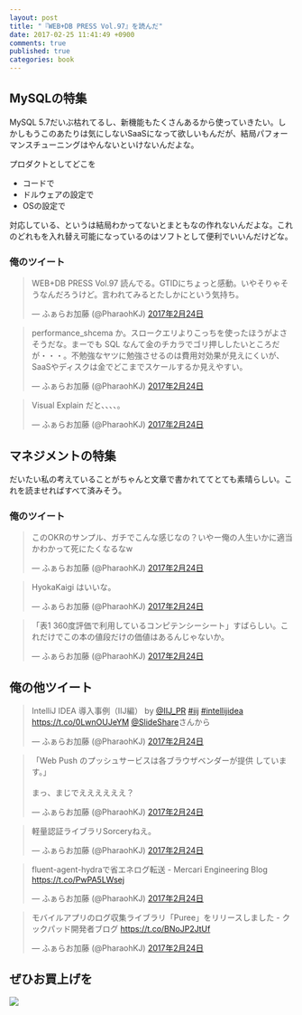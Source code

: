 ```yaml
---
layout: post
title: "『WEB+DB PRESS Vol.97』を読んだ"
date: 2017-02-25 11:41:49 +0900
comments: true
published: true
categories: book
---
```


## MySQLの特集

MySQL 5.7だいぶ枯れてるし、新機能もたくさんあるから使っていきたい。しかしもうこのあたりは気にしないSaaSになって欲しいもんだが、結局パフォーマンスチューニングはやんないといけないんだよな。

プロダクトとしてどこを

- コードで
- ドルウェアの設定で
- OSの設定で

対応している、というは結局わかってないとまともなの作れないんだよな。これのどれもを入れ替え可能になっているのはソフトとして便利でいいんだけどな。

### 俺のツイート

<blockquote class="twitter-tweet" data-lang="ja"><p lang="ja" dir="ltr">WEB+DB PRESS Vol.97 読んでる。GTIDにちょっと感動。いやそりゃそうなんだろうけど。言われてみるとたしかにという気持ち。</p>&mdash; ふぁらお加藤 (@PharaohKJ) <a href="https://twitter.com/PharaohKJ/status/835123853814718465">2017年2月24日</a></blockquote> <script async src="//platform.twitter.com/widgets.js" charset="utf-8"></script>

<blockquote class="twitter-tweet" data-lang="ja"><p lang="ja" dir="ltr">performance_shcema か。スロークエリよりこっちを使ったほうがよさそうだな。まーでも SQL なんて金のチカラでゴリ押ししたいところだが・・・。不勉強なヤツに勉強させるのは費用対効果が見えにくいが、SaaSやディスクは金でどこまでスケールするか見えやすい。</p>&mdash; ふぁらお加藤 (@PharaohKJ) <a href="https://twitter.com/PharaohKJ/status/835126754662494210">2017年2月24日</a></blockquote> <script async src="//platform.twitter.com/widgets.js" charset="utf-8"></script>

<blockquote class="twitter-tweet" data-lang="ja"><p lang="ja" dir="ltr">Visual Explain だと、、、、。</p>&mdash; ふぁらお加藤 (@PharaohKJ) <a href="https://twitter.com/PharaohKJ/status/835127065405841409">2017年2月24日</a></blockquote> <script async src="//platform.twitter.com/widgets.js" charset="utf-8"></script>


## マネジメントの特集

だいたい私の考えていることがちゃんと文章で書かれててとても素晴らしい。これを読ませればすべて済みそう。

### 俺のツイート

<blockquote class="twitter-tweet" data-lang="ja"><p lang="ja" dir="ltr">このOKRのサンプル、ガチでこんな感じなの？いやー俺の人生いかに適当かわかって死にたくなるなw</p>&mdash; ふぁらお加藤 (@PharaohKJ) <a href="https://twitter.com/PharaohKJ/status/835130864652562432">2017年2月24日</a></blockquote> <script async src="//platform.twitter.com/widgets.js" charset="utf-8"></script>

<blockquote class="twitter-tweet" data-lang="ja"><p lang="ja" dir="ltr">HyokaKaigi はいいな。</p>&mdash; ふぁらお加藤 (@PharaohKJ) <a href="https://twitter.com/PharaohKJ/status/835131369474818049">2017年2月24日</a></blockquote> <script async src="//platform.twitter.com/widgets.js" charset="utf-8"></script>

<blockquote class="twitter-tweet" data-lang="ja"><p lang="ja" dir="ltr">「表1 360度評価で利用しているコンピテンシーシート」すばらしい。これだけでこの本の値段だけの価値はあるんじゃないか。</p>&mdash; ふぁらお加藤 (@PharaohKJ) <a href="https://twitter.com/PharaohKJ/status/835131529554599937">2017年2月24日</a></blockquote> <script async src="//platform.twitter.com/widgets.js" charset="utf-8"></script>


## 俺の他ツイート

<blockquote class="twitter-tweet" data-lang="ja"><p lang="ja" dir="ltr">IntelliJ IDEA 導入事例（IIJ編） by <a href="https://twitter.com/IIJ_PR">@IIJ_PR</a> <a href="https://twitter.com/hashtag/iij?src=hash">#iij</a> <a href="https://twitter.com/hashtag/intellijidea?src=hash">#intellijidea</a> <a href="https://t.co/0LwnOUJeYM">https://t.co/0LwnOUJeYM</a> <a href="https://twitter.com/SlideShare">@SlideShare</a>さんから</p>&mdash; ふぁらお加藤 (@PharaohKJ) <a href="https://twitter.com/PharaohKJ/status/835132590109569025">2017年2月24日</a></blockquote> <script async src="//platform.twitter.com/widgets.js" charset="utf-8"></script>

<blockquote class="twitter-tweet" data-lang="ja"><p lang="ja" dir="ltr">「Web Push のプッシュサービスは各ブラウザベンダーが提供 しています。」<br><br>まっ、まじでええええええ？</p>&mdash; ふぁらお加藤 (@PharaohKJ) <a href="https://twitter.com/PharaohKJ/status/835134377457659905">2017年2月24日</a></blockquote> <script async src="//platform.twitter.com/widgets.js" charset="utf-8"></script>

<blockquote class="twitter-tweet" data-lang="ja"><p lang="ja" dir="ltr">軽量認証ライブラリSorceryねえ。</p>&mdash; ふぁらお加藤 (@PharaohKJ) <a href="https://twitter.com/PharaohKJ/status/835134922809475072">2017年2月24日</a></blockquote> <script async src="//platform.twitter.com/widgets.js" charset="utf-8"></script>

<blockquote class="twitter-tweet" data-lang="ja"><p lang="ja" dir="ltr">fluent-agent-hydraで省エネログ転送 - Mercari Engineering Blog <a href="https://t.co/PwPA5LWsej">https://t.co/PwPA5LWsej</a></p>&mdash; ふぁらお加藤 (@PharaohKJ) <a href="https://twitter.com/PharaohKJ/status/835135690518097920">2017年2月24日</a></blockquote> <script async src="//platform.twitter.com/widgets.js" charset="utf-8"></script>

<blockquote class="twitter-tweet" data-lang="ja"><p lang="ja" dir="ltr">モバイルアプリのログ収集ライブラリ「Puree」をリリースしました - クックパッド開発者ブログ <a href="https://t.co/BNoJP2JtUf">https://t.co/BNoJP2JtUf</a></p>&mdash; ふぁらお加藤 (@PharaohKJ) <a href="https://twitter.com/PharaohKJ/status/835135960966811649">2017年2月24日</a></blockquote> <script async src="//platform.twitter.com/widgets.js" charset="utf-8"></script>

## ぜひお買上げを

<a href="https://www.amazon.co.jp/WEB-DB-PRESS-Vol-97-%E5%A4%96%E6%9D%91/dp/4774187283/ref=as_li_ss_il?ie=UTF8&qid=1487990368&sr=8-1&keywords=web+db+press&linkCode=li3&tag=pharaohkj-22&linkId=7159614d8d0557c958c7370b4c63d6c4" target="_blank"><img border="0" src="//ws-fe.amazon-adsystem.com/widgets/q?_encoding=UTF8&ASIN=4774187283&Format=_SL250_&ID=AsinImage&MarketPlace=JP&ServiceVersion=20070822&WS=1&tag=pharaohkj-22" ></a><img src="https://ir-jp.amazon-adsystem.com/e/ir?t=pharaohkj-22&l=li3&o=9&a=4774187283" width="1" height="1" border="0" alt="" style="border:none !important; margin:0px !important;" />

